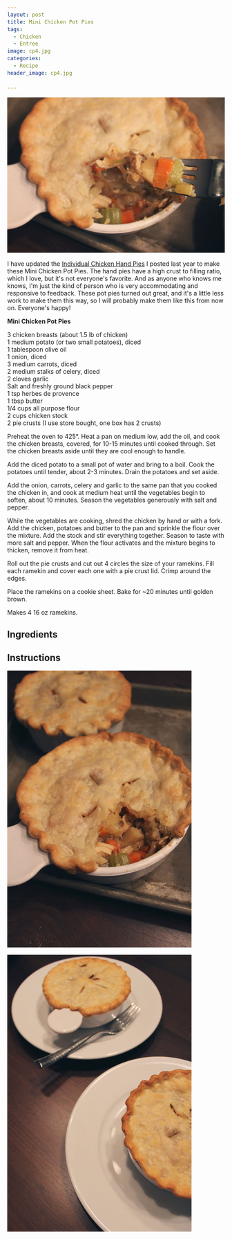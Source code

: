 ```yaml
---
layout: post
title: Mini Chicken Pot Pies
tags:
  - Chicken
  - Entree
image: cp4.jpg
categories:
  - Recipe
header_image: cp4.jpg

---
```


![Image of Mini Chicken Pot Pies.](/upload/cp4.jpg)

I have updated the [Individual Chicken Hand Pies](http://www.hannahkilcoyne.com/2015/09/individual-chicken-hand-pies.html) I posted last year to make these Mini Chicken Pot Pies. The hand pies have a high crust to filling ratio, which I love, but it's not everyone's favorite. And as anyone who knows me knows, I'm just the kind of person who is very accommodating and responsive to feedback. These pot pies turned out great, and it's a little less work to make them this way, so I will probably make them like this from now on. Everyone's happy!  
  

  
**Mini Chicken Pot Pies**  
  
3 chicken breasts (about 1.5 lb of chicken)  
1 medium potato (or two small potatoes), diced  
1 tablespoon olive oil  
1 onion, diced  
3 medium carrots, diced  
2 medium stalks of celery, diced  
2 cloves garlic  
Salt and freshly ground black pepper  
1 tsp herbes de provence  
1 tbsp butter  
1/4 cups all purpose flour  
2 cups chicken stock  
2 pie crusts (I use store bought, one box has 2 crusts)  
  
Preheat the oven to 425°. Heat a pan on medium low, add the oil, and cook the chicken breasts, covered, for 10-15 minutes until cooked through. Set the chicken breasts aside until they are cool enough to handle.  
  
Add the diced potato to a small pot of water and bring to a boil. Cook the potatoes until tender, about 2-3 minutes. Drain the potatoes and set aside.  
  
Add the onion, carrots, celery and garlic to the same pan that you cooked the chicken in, and cook at medium heat until the vegetables begin to soften, about 10 minutes. Season the vegetables generously with salt and pepper.  
  
While the vegetables are cooking, shred the chicken by hand or with a fork. Add the chicken, potatoes and butter to the pan and sprinkle the flour over the mixture. Add the stock and stir everything together. Season to taste with more salt and pepper. When the flour activates and the mixture begins to thicken, remove it from heat.  
  
Roll out the pie crusts and cut out 4 circles the size of your ramekins. Fill each ramekin and cover each one with a pie crust lid. Crimp around the edges.   
  
Place the ramekins on a cookie sheet. Bake for ~20 minutes until golden brown.  
  
Makes 4 16 oz ramekins.

## Ingredients



## Instructions







![Image of Mini Chicken Pot Pies.](/upload/cp1.jpg)

![Image of Mini Chicken Pot Pies.](/upload/cp3.jpg)